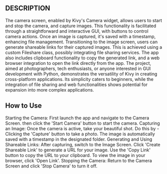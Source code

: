 DESCRIPTION
-----------
The camera screen, enabled by Kivy's Camera widget, allows users to start and stop the camera, and capture images. This functionality is facilitated through a 
straightforward and interactive GUI, with buttons to control camera actions. Once an image is captured, it's saved with a timestamp, enhancing file management.
Transitioning to the image screen, users can generate shareable links for their captured images. This is achieved using a custom Fileshare class, possibly integrating
file sharing services. The app also includes clipboard functionality to copy the generated link, and a web browser integration to open the link directly from the app.
The project, aimed at photographers, tech enthusiasts, or anyone interested in GUI development with Python, demonstrates the versatility of Kivy in creating cross-platform
applications. Its simplicity caters to beginners, while the integration of file sharing and web functionalities shows potential for expansion into more complex applications.

How to Use
----------
Starting the Camera:
First launch the app and navigate to the Camera Screen.
then click the 'Start Camera' button to start the camera.
Capturing an Image:
Once the camera is active, take your beautiful shot. Do this by -
Clicking the 'Capture' button to take a photo.
The image is automatically saved with a timestamp in the designated folder.
Generating and Using Shareable Links:
After capturing, switch to the Image Screen.
Click 'Create Shareable Link' to generate a URL for your image.
Use the 'Copy Link' button to copy the URL to your clipboard.
To view the image in your browser, click 'Open Link'.
Stopping the Camera:
Return to the Camera Screen and click 'Stop Camera' to turn it off.
